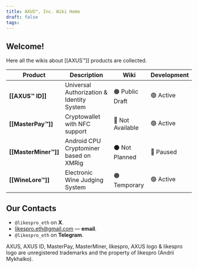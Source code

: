 ```yaml
---
title: AXUS™, Inc. Wiki Home
draft: false
tags:
---
```

## Welcome!
Here all the wikis about [[AXUS™]] products are collected.

| Product              | Description                               | Wiki             | Development |
| -------------------- | ----------------------------------------- | ---------------- | ----------- |
| **[[AXUS™ ID]]**     | Universal Authorization & Identity System | 🟠 Public Draft  | 🟢 Active   |
| **[[MasterPay™]]**   | Cryptowallet with NFC support             | 🔴 Not Available | 🟢 Active   |
| **[[MasterMiner™]]** | Android CPU Cryptominer based on XMRig    | ⚫ Not Planned    | 🔵 Paused   |
| **[[WineLore™]]**    | Electronic Wine Judging System            | 🟠 Temporary     | 🟢 Active   |
## Our Contacts
* `@likespro_eth` on **X**.
* likespro.eth@gmail.com — **email**.
* `@likespro_eth` on **Telegram**.

AXUS, AXUS ID, MasterPay, MasterMiner, likespro, AXUS logo & likespro logo are unregistered trademarks and the property of likespro (Andrii Mykhalko).

